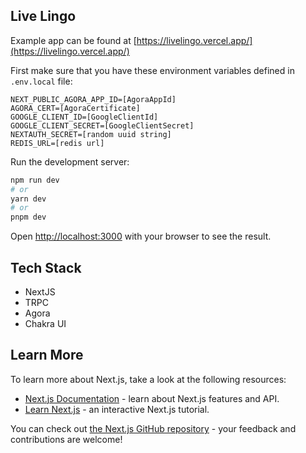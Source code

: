 ## Live Lingo

Example app can be found at [https://livelingo.vercel.app/](https://livelingo.vercel.app/)

First make sure that you have these environment variables defined in `.env.local` file:

```
NEXT_PUBLIC_AGORA_APP_ID=[AgoraAppId]
AGORA_CERT=[AgoraCertificate]
GOOGLE_CLIENT_ID=[GoogleClientId]
GOOGLE_CLIENT_SECRET=[GoogleClientSecret]
NEXTAUTH_SECRET=[random uuid string]
REDIS_URL=[redis url]
```

Run the development server:

```bash
npm run dev
# or
yarn dev
# or
pnpm dev
```

Open [http://localhost:3000](http://localhost:3000) with your browser to see the result.

## Tech Stack

- NextJS
- TRPC
- Agora
- Chakra UI

## Learn More

To learn more about Next.js, take a look at the following resources:

- [Next.js Documentation](https://nextjs.org/docs) - learn about Next.js features and API.
- [Learn Next.js](https://nextjs.org/learn) - an interactive Next.js tutorial.

You can check out [the Next.js GitHub repository](https://github.com/vercel/next.js/) - your feedback and contributions are welcome!
